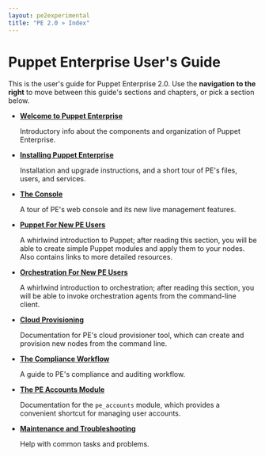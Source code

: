 ```yaml
---
layout: pe2experimental
title: "PE 2.0 » Index"
---
```


Puppet Enterprise User's Guide
=====

This is the user's guide for Puppet Enterprise 2.0. Use the **navigation to the right** to move between this guide's sections and chapters, or pick a section below.

- [**Welcome to Puppet Enterprise**](./welcome_getting_started.html)

    Introductory info about the components and organization of Puppet Enterprise.
- [**Installing Puppet Enterprise**](./install_system_requirements.html)

    Installation and upgrade instructions, and a short tour of PE's files, users, and services.
- [**The Console**](./console_accessing.html)

    A tour of PE's web console and its new live management features.
- [**Puppet For New PE Users**](./puppet_overview.html)

    A whirlwind introduction to Puppet; after reading this section, you will be able to create simple Puppet modules and apply them to your nodes. Also contains links to more detailed resources.
- [**Orchestration For New PE Users**](./orchestration_overview.html)

    A whirlwind introduction to orchestration; after reading this section, you will be able to invoke orchestration agents from the command-line client.
- [**Cloud Provisioning**](./cloudprovisioner_overview.html)

    Documentation for PE's cloud provisioner tool, which can create and provision new nodes from the command line.
- [**The Compliance Workflow**](./compliance_basics.html)

    A guide to PE's compliance and auditing workflow. 
- [**The PE Accounts Module**](./accounts_user_type.html)

    Documentation for the `pe_accounts` module, which provides a convenient shortcut for managing user accounts.
- [**Maintenance and Troubleshooting**](./maint_common_config_errors.html)

    Help with common tasks and problems.


